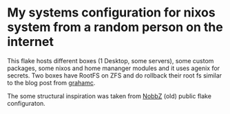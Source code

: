 # My systems configuration for nixos system from a random person on the internet

This flake hosts different boxes (1 Desktop, some servers), some custom packages, some nixos and home mananger modules and it uses agenix for secrets.
Two boxes have RootFS on ZFS and do rollback their root fs similar to the blog post from [grahamc](https://grahamc.com/blog/erase-your-darlings).

The some structural inspiration was taken from [NobbZ](https://github.com/NobbZ/nixos-config) (old) public flake configuraton.
